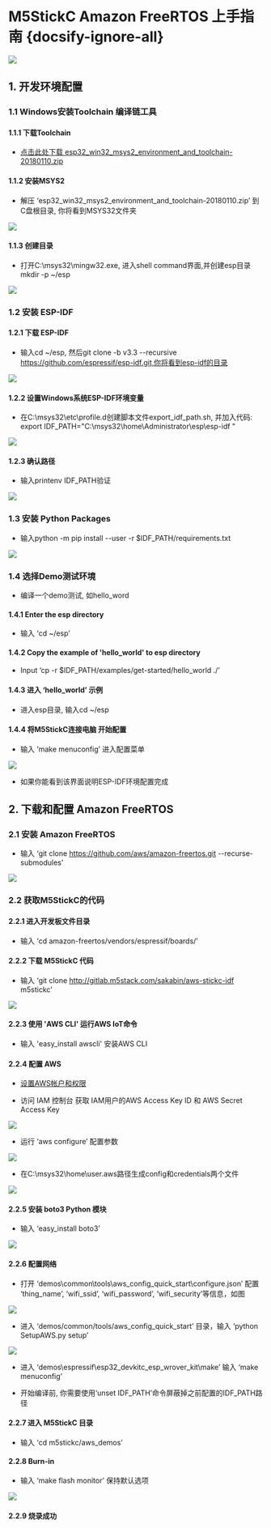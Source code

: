 # M5StickC Amazon FreeRTOS 上手指南 {docsify-ignore-all}

<img src="assets/img/getting_started_pics/m5stickc/m5stickc_06.png">

## 1. 开发环境配置

### 1.1 Windows安装Toolchain 编译链工具

#### 1.1.1 下载Toolchain

- [点击此处下载 esp32_win32_msys2_environment_and_toolchain-20180110.zip](https://dl.espressif.com/dl/esp32_win32_msys2_environment_and_toolchain-20180110.zip)

####  1.1.2 安装MSYS2

- 解压 ‘esp32_win32_msys2_environment_and_toolchain-20180110.zip’ 到C盘根目录, 你将看到MSYS32文件夹

<img src="assets/img/getting_started_pics/m5stickc/stickc_aws01.png">

#### 1.1.3 创建目录

- 打开C:\msys32\mingw32.exe, 进入shell command界面,并创建esp目录 mkdir -p ~/esp

<img src="assets/img/getting_started_pics/m5stickc/stickc_aws02.png">

### 1.2 安装 ESP-IDF

#### 1.2.1 下载 ESP-IDF

- 输入cd ~/esp, 然后git clone -b v3.3 --recursive https://github.com/espressif/esp-idf.git,你将看到esp-idf的目录

<img src="assets/img/getting_started_pics/m5stickc/stickc_aws03.png">

#### 1.2.2 设置Windows系统ESP-IDF环境变量

- 在C:\msys32\etc\profile.d创建脚本文件export_idf_path.sh, 并加入代码: export IDF_PATH="C:\msys32\home\Administrator\esp\esp-idf "


<img src="assets/img/getting_started_pics/m5stickc/stickc_aws04.png">


#### 1.2.3 确认路径

- 输入printenv IDF_PATH验证

<img src="assets/img/getting_started_pics/m5stickc/stickc_aws05.png">

### 1.3 安装 Python Packages

- 输入python -m pip install --user -r $IDF_PATH/requirements.txt

<img src="assets/img/getting_started_pics/m5stickc/stickc_aws06.png">

### 1.4 选择Demo测试环境

- 编译一个demo测试, 如hello_word

#### 1.4.1 Enter the esp directory

- 输入 ‘cd ~/esp’

#### 1.4.2 Copy the example of 'hello_world' to esp directory

- Input ‘cp -r $IDF_PATH/examples/get-started/hello_world ./’

#### 1.4.3 进入 ‘hello_world’ 示例

- 进入esp目录, 输入cd ~/esp

#### 1.4.4 将M5StickC连接电脑 开始配置

- 输入 ’make menuconfig’ 进入配置菜单

<img src="assets/img/getting_started_pics/m5stickc/stickc_aws07.png">

- 如果你能看到该界面说明ESP-IDF环境配置完成

## 2. 下载和配置 Amazon FreeRTOS

### 2.1 安装 Amazon FreeRTOS

- 输入 ‘git clone https://github.com/aws/amazon-freertos.git --recurse-submodules’

<img src="assets/img/getting_started_pics/m5stickc/stickc_aws08.png">

### 2.2 获取M5StickC的代码

#### 2.2.1 进入开发板文件目录

- 输入 ‘cd amazon-freertos/vendors/espressif/boards/’

#### 2.2.2 下载 M5StickC 代码

- 输入 ‘git clone http://gitlab.m5stack.com/sakabin/aws-stickc-idf m5stickc’

<img src="assets/img/getting_started_pics/m5stickc/stickc_aws09.png">

#### 2.2.3 使用 'AWS CLI' 运行AWS IoT命令

- 输入 'easy_install awscli' 安装AWS CLI

#### 2.2.4 配置 AWS

* [设置AWS帐户和权限](https://docs.aws.amazon.com/freertos/latest/userguide/freertos-account-and-permissions.html)

- 访问 IAM 控制台 获取 IAM用户的AWS Access Key ID 和 AWS Secret Access Key 

<img src="assets/img/getting_started_pics/m5stickc/stickc_aws10.png">

- 运行 ‘aws configure’ 配置参数

<img src="assets/img/getting_started_pics/m5stickc/stickc_aws11.png">

- 在C:\msys32\home\user\.aws路径生成config和credentials两个文件

<img src="assets/img/getting_started_pics/m5stickc/stickc_aws12.png">

#### 2.2.5 安装 boto3 Python 模块

- 输入 ‘easy_install boto3’

<img src="assets/img/getting_started_pics/m5stickc/stickc_aws13.png">

#### 2.2.6 配置网络

- 打开 ‘demos\common\tools\aws_config_quick_start\configure.json’ 配置 ‘thing_name’, ‘wifi_ssid’, ‘wifi_password’, ‘wifi_security’等信息，如图

<img src="assets/img/getting_started_pics/m5stickc/stickc_aws14.png">

- 进入 ‘demos/common/tools/aws_config_quick_start’ 目录，输入 ‘python SetupAWS.py setup’

<img src="assets/img/getting_started_pics/m5stickc/stickc_aws15.png">

- 进入 ‘demos\espressif\esp32_devkitc_esp_wrover_kit\make’ 输入 ‘make menuconfig’

- 开始编译前, 你需要使用‘unset IDF_PATH’命令屏蔽掉之前配置的IDF_PATH路径

#### 2.2.7 进入 M5StickC 目录

- 输入 ‘cd m5stickc/aws_demos’

#### 2.2.8 Burn-in

- 输入 ‘make flash monitor’ 保持默认选项

<img src="assets/img/getting_started_pics/m5stickc/stickc_aws16.png">

#### 2.2.9 烧录成功

